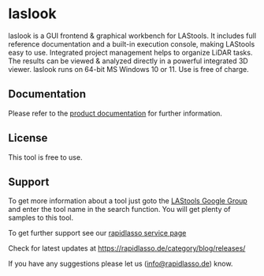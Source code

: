 ﻿# laslook

laslook is a GUI frontend & graphical workbench for LAStools. 
It includes full reference documentation and a built-in execution 
console, making LAStools easy to use. Integrated project 
management helps to organize LiDAR tasks. The results can be 
viewed & analyzed directly in a powerful integrated 3D viewer. 
laslook runs on 64-bit MS Windows 10 or 11. Use is free of charge.

## Documentation

Please refer to the [product documentation](https://rapidlasso.de/laslook/) for further information.

## License

This tool is free to use.

## Support

To get more information about a tool just goto the
[LAStools Google Group](http://groups.google.com/group/lastools/)
and enter the tool name in the search function.
You will get plenty of samples to this tool.

To get further support see our
[rapidlasso service page](https://rapidlasso.de/service/)

Check for latest updates at
https://rapidlasso.de/category/blog/releases/

If you have any suggestions please let us (info@rapidlasso.de) know.

